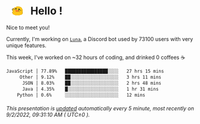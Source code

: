 <h1>   <img src="./spoinky.gif" style="vertical-align:middle;" width="30px">   Hello ! </h1>

Nice to meet you!

Currently, I'm working on <a href='https://github.com/Asgarrrr/Luna'>`Luna`</a>, a Discord bot used by 73100 users with very unique features.

This week, I've worked on ~32 hours of coding, and drinked 0 coffees ☕

```
JavaScript │ 77.89%   ████████████████░░░░   27 hrs 15 mins
     Other │ 9.12%    ██░░░░░░░░░░░░░░░░░░   3 hrs 11 mins
      JSON │ 8.03%    ██░░░░░░░░░░░░░░░░░░   2 hrs 48 mins
      Java │ 4.35%    █░░░░░░░░░░░░░░░░░░░   1 hr 31 mins
    Python │ 0.6%     ░░░░░░░░░░░░░░░░░░░░   12 mins
```

###### This presentation is [updated](https://github.com/Asgarrrr) automatically every 5 minute, most recently on 9/2/2022, 09:31:10 AM ( UTC±0 ).